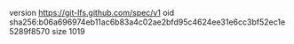 version https://git-lfs.github.com/spec/v1
oid sha256:b06a696974eb11ac6b83a4c02ae2bfd95c4624ee31e6cc3bf52ec1e5289f8570
size 1019
